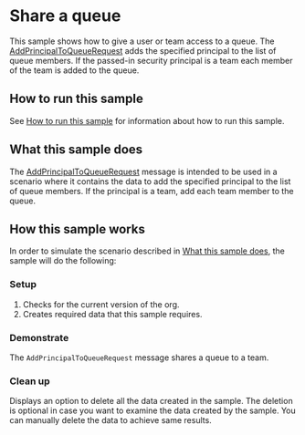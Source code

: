 # Share a queue

This sample shows how to give a user or team access to a queue. The [AddPrincipalToQueueRequest](https://docs.microsoft.com/dotnet/api/microsoft.crm.sdk.messages.addprincipaltoqueuerequest?view=dynamics-general-ce-9) adds the specified principal to the list of queue members. If the passed-in security principal is a team each member of the team is added to the queue.

## How to run this sample

See [How to run this sample](https://github.com/microsoft/PowerApps-Samples/blob/master/dataverse/README.md) for information about how to run this sample.

## What this sample does

The [AddPrincipalToQueueRequest](https://docs.microsoft.com/dotnet/api/microsoft.crm.sdk.messages.addprincipaltoqueuerequest?view=dynamics-general-ce-9) message is intended to be used in a scenario where it contains the data to add the specified principal to the list of queue members. If the principal is a team, add each team member to the queue.

## How this sample works

In order to simulate the scenario described in [What this sample does](#what-this-sample-does), the sample will do the following:

### Setup

1. Checks for the current version of the org. 
1. Creates required data that this sample requires.

### Demonstrate

The `AddPrincipalToQueueRequest` message shares a queue to a team.

### Clean up

Displays an option to delete all the data created in the sample. The deletion is optional in case you want to examine the data created by the sample. You can manually delete the data to achieve same results.